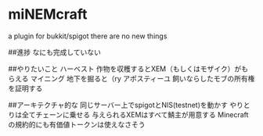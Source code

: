 # miNEMcraft
a plugin for bukkit/spigot
there are no new things

##進捗
なにも完成していない

##やりたいこと
ハーベスト
作物を収穫するとXEM（もしくはモザイク）がもらえる
マイニング
地下を掘ると（ry
アポスティーユ
飼いならしたモブの所有権を証明する

##アーキテクチャ的な
同じサーバー上でspigotとNIS(testnet)を動かす
やりとりは全てチェーンに乗せる
与えられるXEMはすべて鯖主が用意する
Minecraftの規約的にも有価値トークンは使えなさそう
